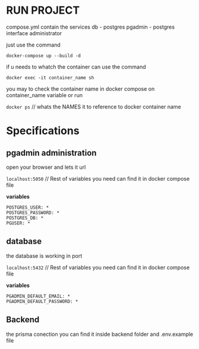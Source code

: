 # RUN PROJECT

compose.yml contain the services
db - postgres
pgadmin - postgres interface administrator

just use the command

`docker-compose up --build -d`

if u needs to whatch the container can use the command

`docker exec -it container_name sh`

you may to check the container name in docker compose on container_name variable or run

`docker ps` // whats the NAMES it to reference to docker container name

# Specifications

## pgadmin administration

open your browser and lets it url

`localhost:5050` // Rest of variables you need can find it in docker compose file

**variables**

```
POSTGRES_USER: *
POSTGRES_PASSWORD: *
POSTGRES_DB: *
PGUSER: *
```

## database

the database is working in port

`localhost:5432` // Rest of variables you need can find it in docker compose file

**variables**

```
PGADMIN_DEFAULT_EMAIL: *
PGADMIN_DEFAULT_PASSWORD: *
```

## Backend

the prisma conection you can find it inside backend folder and .env.example file
